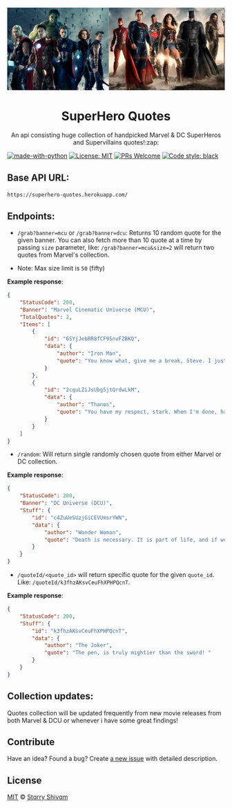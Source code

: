 <p align="center"><img src="/.github/poster.jpg"></p>

<h1 align="center">SuperHero Quotes</h1>
<p align="center">An api consisting huge collection of handpicked Marvel & DC SuperHeros and Supervillains quotes!:zap:</p>

[![made-with-python](https://img.shields.io/badge/Made%20with-Python-1f425f.svg)](https://www.python.org/)
[![License: MIT](https://img.shields.io/badge/License-MIT-yellow.svg)](https://opensource.org/licenses/MIT)
[![PRs Welcome](https://img.shields.io/badge/PRs-welcome-brightgreen.svg?style=flat-square)](http://makeapullrequest.com)
[![Code style: black](https://img.shields.io/badge/code%20style-black-000000.svg)](https://github.com/psf/black)

## Base API URL:
`https://superhero-quotes.herokuapp.com/`

## Endpoints:

- `/grab?banner=mcu` or `/grab?banner=dcu`: Returns 10 random quote for the given banner. You can also fetch more than 10 quote at a time by passing `size` parameter, like: `/grab?banner=mcu&size=2`
will return two quotes from Marvel's collection.

- Note: Max size limit is `50` (fifty)

**Example response**:
```json
{
    "StatusCode": 200,
    "Banner": "Marvel Cinematic Universe (MCU)",
    "TotalQuotes": 2,
    "Items": [
        {
            "id": "6SYjJebRR8fCF9SnvFZBKQ",
            "data": {
                "author": "Iron Man",
                "quote": "You know what, give me a break, Steve. I just got hit in the head with a Hulk."
            }
        },
        {
            "id": "2cquLZiJsUbg5jtQrdwLkM",
            "data": {
                "author": "Thanos",
                "quote": "You have my respect, stark. When I'm done, half of humanity will still be alive. I hope they remember you."
            }
        }
    ]
}
```

- `/random`: Will return single randomly chosen quote from either Marvel or DC collection.

**Example response**:
```json
{
    "StatusCode": 200,
    "Banner": "DC Universe (DCU)",
    "Stuff": {
        "id": "c4ZuUeSUzjGiCEVUmsrYWN",
        "data": {
            "author": "Wonder Woman",
            "quote": "Death is necessary. It is part of life, and if we say life is a blessing, we must say that death is a blessing, as well."
        }
    }
}
```

- `/quoteId/<quote_id>` will return specific quote for the given `quote_id`. Like: `/quoteId/k3fhzAKsvCeuFhXPHPQcnT`.

**Example response**:
```json
{
    "StatusCode": 200,
    "Stuff": {
        "id": "k3fhzAKsvCeuFhXPHPQcnT",
        "data": {
            "author": "The Joker",
            "quote": "The pen, is truly mightier than the sword! "
        }
    }
}
```

## Collection updates:
Quotes collection will be updated frequently from new movie releases from both Marvel & DCU or whenever i have some great findings!

## Contribute

Have an idea? Found a bug? Create [a new issue](https://github.com/starry69/SuperHero-Quotes/issues) with detailed description.

## License

[MIT][license] © [Stɑrry Shivɑm][github]

[license]: /LICENSE
[github]: https://github.com/starry69
